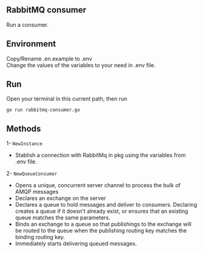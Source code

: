## RabbitMQ consumer

Run a consumer.

## Environment

Copy/Rename .en.example to .env<br>
Change the values of the variables to your need in .env file.<br>

## Run

Open your terminal in this current path, then run

```
go run rabbitmq-consumer.go
```

## Methods

1- `NewInstance`

- Stablish a connection with RabbitMq in pkg using the variables from .env file.<br>

2- `NewQueueConsumer`

- Opens a unique, concurrent server channel to process the bulk of AMQP messages
- Declares an exchange on the server
- Declares a queue to hold messages and deliver to consumers. Declaring creates a queue if it doesn't already exist, or ensures that an existing queue matches the same parameters.
- Binds an exchange to a queue so that publishings to the exchange will be routed to the queue when the publishing routing key matches the binding routing key.
- Immediately starts delivering queued messages.
